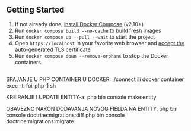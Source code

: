 ## Getting Started

1. If not already done, [install Docker Compose](https://docs.docker.com/compose/install/) (v2.10+)
2. Run `docker compose build --no-cache` to build fresh images
3. Run `docker compose up --pull --wait` to start the project
4. Open `https://localhost` in your favorite web browser and [accept the auto-generated TLS certificate](https://stackoverflow.com/a/15076602/1352334)
5. Run `docker compose down --remove-orphans` to stop the Docker containers.



## 
SPAJANJE U PHP CONTAINER U DOCKER:
./connect 
ili
docker container exec -ti foi-php-1 sh

KREIRANJE I UPDATE ENTITY-a:
php bin console make:entity

OBAVEZNO NAKON DODAVANJA NOVOG FIELDA NA ENTITY:
php bin console doctrine:migrations:diff
php bin console doctrine:migrations:migrate

